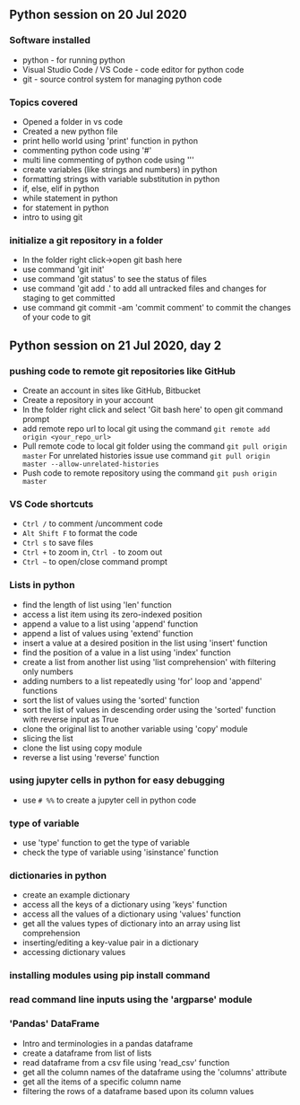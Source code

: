 ## Python session on 20 Jul 2020

### Software installed
* python - for running python
* Visual Studio Code / VS Code - code editor for python code
* git - source control system for managing python code

### Topics covered
* Opened a folder in vs code
* Created a new python file
* print hello world using 'print' function in python
* commenting python code using '#'
* multi line commenting of python code using '''
* create variables (like strings and numbers) in python
* formatting strings with variable substitution in python
* if, else, elif in python
* while statement in python
* for statement in python
* intro to using git

### initialize a git repository in a folder
* In the folder right click->open git bash here
* use command 'git init'
* use command 'git status' to see the status of files
* use command 'git add .' to add all untracked files and changes for staging to get committed
* use command git commit -am 'commit comment' to commit the changes of your code to git 

## Python session on 21 Jul 2020, day 2

### pushing code to remote git repositories like GitHub
* Create an account in sites like GitHub, Bitbucket
* Create a repository in your account
* In the folder right click and select 'Git bash here' to open git command prompt
* add remote repo url to local git using the command ```git remote add origin <your_repo_url>```
* Pull remote code to local git folder using the command ```git pull origin master```
For unrelated histories issue use command ```git pull origin master --allow-unrelated-histories```
* Push code to remote repository using the command ```git push origin master```

### VS Code shortcuts
* ```Ctrl /``` to comment /uncomment code
* ```Alt Shift F``` to format the code
* ```Ctrl s``` to save files
* ```Ctrl +``` to zoom in, ```Ctrl -``` to zoom out
* ```Ctrl ~``` to open/close command prompt

### Lists in python
* find the length of list using 'len' function
* access a list item using its zero-indexed position
* append a value to a list using 'append' function
* append a list of values using 'extend' function
* insert a value at a desired position in the list using 'insert' function
* find the position of a value in a list using 'index' function
* create a list from another list using 'list comprehension' with filtering only numbers
* adding numbers to a list repeatedly using 'for' loop and 'append' functions
* sort the list of values using the 'sorted' function
* sort the list of values in descending order using the 'sorted' function with reverse input as True
* clone the original list to another variable using 'copy' module
* slicing the list
* clone the list using copy module
* reverse a list using 'reverse' function

### using jupyter cells in python for easy debugging
* use ```# %%``` to create a jupyter cell in python code

### type of variable
* use 'type' function to get the type of variable
* check the type of variable using 'isinstance' function

### dictionaries in python
* create an example dictionary
* access all the keys of a dictionary using 'keys' function
* access all the values of a dictionary using 'values' function
* get all the values types of dictionary into an array using list comprehension
* inserting/editing a key-value pair in a dictionary
* accessing dictionary values

### installing modules using pip install command

### read command line inputs using the 'argparse' module

### 'Pandas' DataFrame
* Intro and terminologies in a pandas dataframe
* create a dataframe from list of lists
* read dataframe from a csv file using 'read_csv' function
* get all the column names of the dataframe using the 'columns' attribute
* get all the items of a specific column name
* filtering the rows of a dataframe based upon its column values